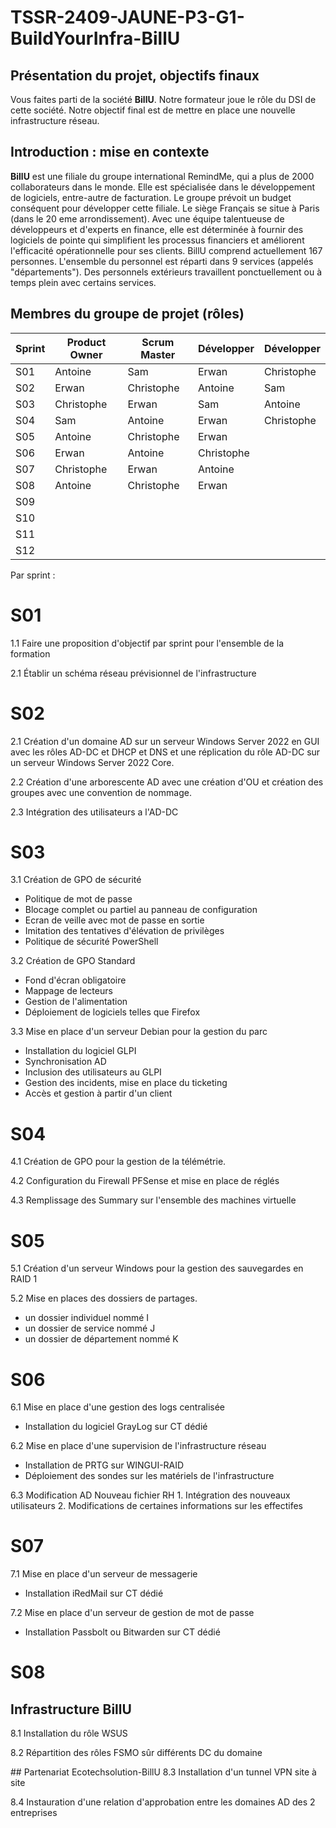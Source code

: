 # TSSR-2409-JAUNE-P3-G1-BuildYourInfra-BillU

## Présentation du projet, objectifs finaux

Vous faites parti de la société **BillU**.
Notre formateur joue le rôle du DSI de cette société.
Notre objectif final est de mettre en place une nouvelle infrastructure réseau.

## Introduction : mise en contexte

**BillU** est une filiale du groupe international RemindMe, qui a plus de 2000 collaborateurs dans le monde. Elle est spécialisée dans le développement de logiciels, entre-autre de facturation. Le groupe prévoit un budget conséquent pour développer cette filiale. Le siège Français se situe à Paris (dans le 20 eme arrondissement).
Avec une équipe talentueuse de développeurs et d'experts en finance, elle est déterminée à fournir des logiciels de pointe qui simplifient les processus financiers et améliorent l'efficacité opérationnelle pour ses clients.
BillU comprend actuellement 167 personnes.
L'ensemble du personnel est réparti dans 9 services (appelés "départements").
Des personnels extérieurs travaillent ponctuellement ou à temps plein avec certains services.

## Membres du groupe de projet (rôles)
| Sprint  | Product Owner | Scrum Master  |  Développer |  Développer |
|---|---|---|---|---|
|  S01 | Antoine   | Sam  |  Erwan |  Christophe |
|  S02 |  Erwan | Christophe  | Antoine  |  Sam |
| S03  |  Christophe | Erwan  | Sam | Antoine  |
|  S04 |  Sam | Antoine  | Erwan  | Christophe  |
|  S05 |  Antoine |  Christophe |  Erwan |   |
| S06  |  Erwan |  Antoine |  Christophe |   |
| S07  |  Christophe | Erwan  |  Antoine |   |
|  S08 |  Antoine |  Christophe | Erwan  |   |
|  S09 |   |   |   |   |
| S10  |   |   |   |   |
| S11  |   |   |   |   |
|  S12 |   |   |   |   |


Par sprint :
# S01

1.1 Faire une proposition d'objectif par sprint pour l'ensemble de la formation
   
   
2.1 Établir un schéma réseau prévisionnel de l'infrastructure


# S02

2.1 Création d'un domaine AD sur un serveur Windows Server 2022 en GUI avec les rôles AD-DC et DHCP et DNS et une réplication du rôle AD-DC sur un serveur Windows Server 2022 Core.

  
    
2.2 Création d'une arborescente AD avec une création d'OU et création des groupes avec une convention de nommage.


2.3 Intégration des utilisateurs a l'AD-DC

  
   
# S03

3.1 Création de GPO de sécurité 

- Politique de mot de passe
- Blocage complet ou partiel au panneau de configuration
- Ecran de veille avec mot de passe en sortie
- Imitation des tentatives d'élévation de privilèges
- Politique de sécurité PowerShell

3.2 Création de GPO Standard

- Fond d'écran obligatoire 
- Mappage de lecteurs
- Gestion de l'alimentation
- Déploiement de logiciels telles que Firefox



3.3 Mise en place d'un serveur Debian pour la gestion du parc

- Installation du logiciel GLPI 
- Synchronisation AD
- Inclusion des utilisateurs au GLPI
- Gestion des incidents, mise en place du ticketing
- Accès et gestion à partir d'un client 


   
# S04

4.1 Création de GPO pour la gestion de la télémétrie.

4.2 Configuration du Firewall PFSense et mise en place de réglés 

4.3 Remplissage des Summary sur l'ensemble des machines virtuelle 

# S05

5.1 Création d'un serveur Windows pour la gestion des sauvegardes en RAID 1

5.2 Mise en places des dossiers de partages.
- un dossier individuel nommé I
- un dossier de service nommé J
- un dossier de département nommé K 

# S06

6.1 Mise en place d'une gestion des logs centralisée
 - Installation du logiciel GrayLog sur CT dédié

6.2 Mise en place d'une supervision de l'infrastructure réseau
 - Installation de PRTG sur WINGUI-RAID
 - Déploiement des sondes sur les matériels de l'infrastructure

6.3 Modification AD Nouveau fichier RH 
	1. Intégration des nouveaux utilisateurs
	2. Modifications de certaines informations sur les effectifes 

# S07

7.1 Mise en place d'un serveur de messagerie
 - Installation iRedMail sur CT dédié

7.2 Mise en place d'un serveur de gestion de mot de passe
 - Installation Passbolt ou Bitwarden sur CT dédié

# S08
 ## Infrastructure BillU
8.1 Installation du rôle WSUS 

8.2 Répartition des rôles FSMO sûr différents DC du domaine

 ## Partenariat Ecotechsolution-BillU
8.3 Installation d'un tunnel VPN site à site

8.4 Instauration d'une relation d'approbation entre les domaines AD des 2 entreprises
 

